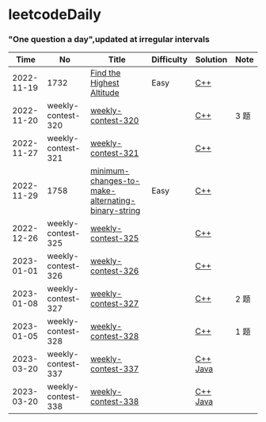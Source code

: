 leetcodeDaily
========

### "One question a day",updated at irregular intervals

| Time | No | Title | Difficulty | Solution | Note |
| ---- | -- | ----- | ---------- | -------- | ---- |
| 2022-11-19 | 1732 | [Find the Highest Altitude](https://leetcode.cn/problems/find-the-highest-altitude/) | Easy | [C++](./src/Find_the_Highest_Altitude/solution.cpp) | |
| 2022-11-20 | weekly-contest-320 | [weekly-contest-320](https://leetcode.cn/contest/weekly-contest-320/) | | [C++](./src/weekly-contest-320/solution.cpp) | 3 题 |
| 2022-11-27 | weekly-contest-321 | [weekly-contest-321](https://leetcode.cn/contest/weekly-contest-321/) | |[C++](./src/weekly-contest-321/solution.cpp) | |
| 2022-11-29 | 1758 | [minimum-changes-to-make-alternating-binary-string](https://leetcode.cn/problems/minimum-changes-to-make-alternating-binary-string/) | Easy | [C++](./src/1758/solution.cpp) | | 
| 2022-12-26 | weekly-contest-325 | [weekly-contest-325](https://leetcode.cn/contest/weekly-contest-325/) | |[C++](./src/weekly-contest-325/solution.cpp) | |
| 2023-01-01 | weekly-contest-326 | [weekly-contest-326](https://leetcode.cn/contest/weekly-contest-326/) | |[C++](./src/weekly-contest-326/solution.cpp) | |
| 2023-01-08 | weekly-contest-327 | [weekly-contest-327](https://leetcode.cn/contest/weekly-contest-327/) | |[C++](./src/weekly-contest-327/solution.cpp) | 2 题 |
| 2023-01-05 | weekly-contest-328 | [weekly-contest-328](https://leetcode.cn/contest/weekly-contest-328/) | |[C++](./src/weekly-contest-328/solution.cpp) | 1 题 |
| 2023-03-20 | weekly-contest-337 | [weekly-contest-337](https://leetcode.cn/contest/weekly-contest-337/) | |[C++](./src/weekly-contest-337/solution.cpp) [Java](./src/weekly-contest-337/solution.cpp)| |
| 2023-03-20 | weekly-contest-338 | [weekly-contest-338](https://leetcode.cn/contest/weekly-contest-338/) | |[C++](./src/weekly-contest-338/solution.cpp) [Java](./src/weekly-contest-338/solution.java)| |